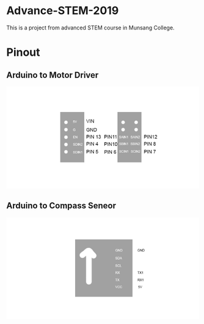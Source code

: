 # Advance-STEM-2019
This is a project from advanced STEM course in Munsang College. 


# Pinout
## Arduino to Motor Driver
![alt text](https://github.com/samhoooo/Advance-STEM-2019/blob/master/pinout-motor_drive_to_arduino.jpg)

## Arduino to Compass Seneor
![alt text](https://github.com/samhoooo/Advance-STEM-2019/blob/master/PINOUT-ARDUINO_TO_gy26.jpg)
